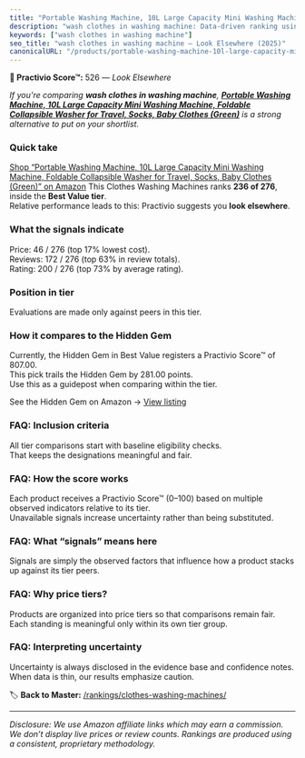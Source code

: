 ```yaml
---
title: "Portable Washing Machine, 10L Large Capacity Mini Washing Machine, Foldable Collapsible Washer for Travel, Socks, Baby Clothes (Green)"
description: "wash clothes in washing machine: Data-driven ranking using the Practivio Score™. Positioned by quality, value, demand, findability, momentum."
keywords: ["wash clothes in washing machine"]
seo_title: "wash clothes in washing machine — Look Elsewhere (2025)"
canonicalURL: "/products/portable-washing-machine-10l-large-capacity-mini-washing-machine-foldable-collapsible-washer-for-travel-socks-baby-clothes-green-B0FCFRX3BD/"
---
```


**🚫 Practivio Score™:** 526 — _Look Elsewhere_


*If you're comparing **wash clothes in washing machine**, **[Portable Washing Machine, 10L Large Capacity Mini Washing Machine, Foldable Collapsible Washer for Travel, Socks, Baby Clothes (Green)](https://www.amazon.com/dp/B0FCFRX3BD?tag=practivio-20)** is a strong alternative to put on your shortlist.*
### Quick take
[Shop “Portable Washing Machine, 10L Large Capacity Mini Washing Machine, Foldable Collapsible Washer for Travel, Socks, Baby Clothes (Green)” on Amazon](https://www.amazon.com/dp/B0FCFRX3BD?tag=practivio-20)
This Clothes Washing Machines ranks **236 of 276**, inside the **Best Value tier**.  
Relative performance leads to this: Practivio suggests you **look elsewhere**.

### What the signals indicate
Price: 46 / 276 (top 17% lowest cost).  
Reviews: 172 / 276 (top 63% in review totals).  
Rating: 200 / 276 (top 73% by average rating).  

### Position in tier
Evaluations are made only against peers in this tier.

### How it compares to the Hidden Gem
Currently, the Hidden Gem in Best Value registers a Practivio Score™ of 807.00.  
This pick trails the Hidden Gem by 281.00 points.  
Use this as a guidepost when comparing within the tier.  

See the Hidden Gem on Amazon → [View listing](https://www.amazon.com/dp/B01N68XF0O?tag=practivio-20)

### FAQ: Inclusion criteria
All tier comparisons start with baseline eligibility checks.  
That keeps the designations meaningful and fair.

### FAQ: How the score works
Each product receives a Practivio Score™ (0–100) based on multiple observed indicators relative to its tier.  
Unavailable signals increase uncertainty rather than being substituted.

### FAQ: What “signals” means here
Signals are simply the observed factors that influence how a product stacks up against its tier peers.

### FAQ: Why price tiers?
Products are organized into price tiers so that comparisons remain fair.  
Each standing is meaningful only within its own tier group.

### FAQ: Interpreting uncertainty
Uncertainty is always disclosed in the evidence base and confidence notes.  
When data is thin, our results emphasize caution.


🏷️ **Back to Master:** [/rankings/clothes-washing-machines/](/rankings/clothes-washing-machines/)

---
_Disclosure: We use Amazon affiliate links which may earn a commission. We don’t display live prices or review counts. Rankings are produced using a consistent, proprietary methodology._
